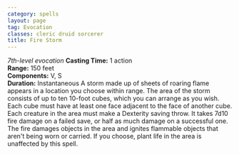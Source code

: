 ```yaml
---
category: spells
layout: page
tag: Evocation
classes: cleric druid sorcerer
title: Fire Storm
---
```


_7th-level evocation_ **Casting Time:** 1 action    
**Range:** 150 feet    
**Components:** V, S    
**Duration:** Instantaneous A storm made up of sheets of roaring flame appears in a location you choose within range. The area of the storm consists of up to ten 10-foot cubes, which you can arrange as you wish. Each cube must have at least one face adjacent to the face of another cube. Each creature in the area must make a Dexterity saving throw. It takes 7d10 fire damage on a failed save, or half as much damage on a successful one.    
The fire damages objects in the area and ignites flammable objects that aren't being worn or carried. If you choose, plant life in the area is unaffected by this spell. 